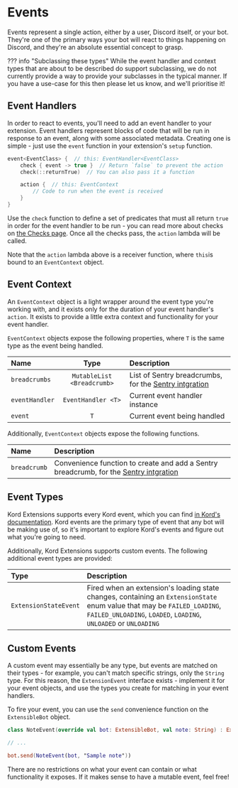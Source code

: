 # Events

Events represent a single action, either by a user, Discord itself, or your bot. They're one of the primary ways
your bot will react to things happening on Discord, and they're an absolute essential concept to grasp.

??? info "Subclassing these types"
    While the event handler and context types that are about to be described do support subclassing, we do not 
    currently provide a way to provide your subclasses in the typical manner. If you have a use-case for this 
    then please let us know, and we'll prioritise it!

## Event Handlers

In order to react to events, you'll need to add an event handler to your extension. Event handlers represent blocks 
of code that will be run in response to an event, along with some associated metadata. Creating one is simple - just
use the `event` function in your extension's `setup` function.

```kotlin
event<EventClass> {  // this: EventHandler<EventClass>
    check { event -> true }  // Return `false` to prevent the action
    check(::returnTrue)  // You can also pass it a function

    action {  // this: EventContext
        // Code to run when the event is received
    }
}
```

Use the `check` function to define a set of predicates that must all return `true` in order for the event handler to 
be run - you can read more about checks on [the Checks page](/concepts/checks). Once all the checks pass, the `action`
lambda will be called.

Note that the `action` lambda above is a receiver function, where `this`is bound to an `EventContext` object.

## Event Context

An `EventContext` object is a light wrapper around the event type you're working with, and it exists only for the
duration of your event handler's `action`. It exists to provide a little extra context and functionality for your event
handler.

`EventContext` objects expose the following properties, where `T` is the same type as the event being handled.

Name           | Type                       | Description
:------------- | :------------------------: | :----------
`breadcrumbs`  | `MutableList <Breadcrumb>` | List of Sentry breadcrumbs, for the [Sentry intgration](/integrations/sentry)
`eventHandler` | `EventHandler <T>`         | Current event handler instance
`event`        | `T`                        | Current event being handled

Additionally, `EventContext` objects expose the following functions.

Name         | Description
:----------- | :----------
`breadcrumb` | Convenience function to create and add a Sentry breadcrumb, for the [Sentry intgration](/integrations/sentry)

## Event Types

Kord Extensions supports every Kord event, which you can find 
[in Kord's documentation](https://kordlib.github.io/kord/core/core/index.html). Kord events are the primary type
of event that any bot will be making use of, so it's important to explore Kord's events and figure out what you're
going to need.

Additionally, Kord Extensions supports custom events. The following additional event types are provided:

Type                    | Description
:---------------------- | :---------------------------------------------------------------------------------
`ExtensionStateEvent`   | Fired when an extension's loading state changes, containing an `ExtensionState` enum value that may be `FAILED_LOADING`, `FAILED_UNLOADING`, `LOADED`, `LOADING`, `UNLOADED` or `UNLOADING`

## Custom Events

A custom event may essentially be any type, but events are matched on their types - for example, you can't match 
specific strings, only the `String` type. For this reason, the `ExtensionEvent` interface exists - implement it for
your event objects, and use the types you create for matching in your event handlers.

To fire your event, you can use the `send` convenience function on the `ExtensibleBot` object.

```kotlin
class NoteEvent(override val bot: ExtensibleBot, val note: String) : ExtensionEvent

// ...

bot.send(NoteEvent(bot, "Sample note"))
```

There are no restrictions on what your event can contain or what functionality it exposes. If it makes sense to have
a mutable event, feel free!
